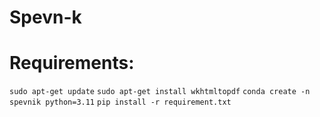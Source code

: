 # Spevn-k

# Requirements:

`sudo apt-get update`
`sudo apt-get install wkhtmltopdf`
`conda create -n spevnik python=3.11`
`pip install -r requirement.txt`